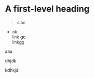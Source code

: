 # A first-level heading
> ciao
* ok<br>
link [go](https://google.com)<br>
link[go](#../testITSpisa)



aaa



dhjdk


kdhkjd

